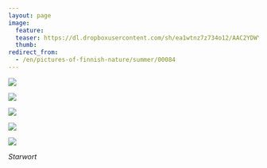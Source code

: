 ```yaml
---
layout: page
image:
  feature:
  teaser: https://dl.dropboxusercontent.com/sh/ea1wtnz7z734o12/AAC2YDWYKuFNbhQcpkQbDw7sa/luontokuvat/kes%C3%A4/4/DS22236-245px.jpg
  thumb:
redirect_from:
  - /en/pictures-of-finnish-nature/summer/00084
---
```




[![](https://dl.dropboxusercontent.com/sh/ea1wtnz7z734o12/AADumOCefjckM0A-Fm_loTZxa/luontokuvat/kes%C3%A4/4/DS22232-800px.jpg)](https://dl.dropboxusercontent.com/sh/ea1wtnz7z734o12/AABaUSJOX1VnrDUaGnssm3DTa/luontokuvat/kes%C3%A4/4/DS22232.jpg)

[![](https://dl.dropboxusercontent.com/sh/ea1wtnz7z734o12/AAByIKRZJMfIxl1FkZ9qxjPZa/luontokuvat/kes%C3%A4/4/DS22231-800px.jpg)](https://dl.dropboxusercontent.com/sh/ea1wtnz7z734o12/AAByzMUy-igPp0_Us4SgXxu5a/luontokuvat/kes%C3%A4/4/DS22231.jpg)

[![](https://dl.dropboxusercontent.com/sh/ea1wtnz7z734o12/AABnKxFU9j-Lu1XPlc-1ChQZa/luontokuvat/kes%C3%A4/4/DS22236-800px.jpg)](https://dl.dropboxusercontent.com/sh/ea1wtnz7z734o12/AABO2JFvBrNTnd8ICSCvPffza/luontokuvat/kes%C3%A4/4/DS22236.jpg)

[![](https://dl.dropboxusercontent.com/sh/ea1wtnz7z734o12/AADizbjp1iNhEjxmOWgF_VhGa/luontokuvat/kes%C3%A4/4/DS22237-800px.jpg)](https://dl.dropboxusercontent.com/sh/ea1wtnz7z734o12/AAC-mbsIw3AdrxQDddu3V2Gna/luontokuvat/kes%C3%A4/4/DS22237.jpg)

[![](https://dl.dropboxusercontent.com/sh/ea1wtnz7z734o12/AAATSm3HkMddPrQBOokI2CyOa/luontokuvat/kes%C3%A4/5/DS22714-800px.jpg)](https://dl.dropboxusercontent.com/sh/ea1wtnz7z734o12/AAAiI1hq4UsP3btTXV4dJUCta/luontokuvat/kes%C3%A4/5/DS22714.jpg)

*Starwort*
